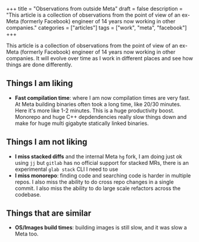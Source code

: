 +++
title = "Observations from outside Meta"
draft = false
description = "This article is a collection of observations from the point of view of an ex-Meta (formerly Facebook) engineer of 14 years now working in other companies."
categories = ["articles"]
tags = ["work", "meta", "facebook"]
+++

This article is a collection of observations from the point of view of an ex-Meta (formerly Facebook) engineer of 14 years now working in other companies.
It will evolve over time as I work in different places and see how things are done differently.

## Things I am liking

- **Fast compilation time**: where I am now compilation times are very fast. At Meta building binaries often took a long time, like 20/30 minutes. Here it's more like 1-2 minutes. This is a huge productivity boost. Monorepo and huge C++ depdendencies really slow things down and make for huge multi gigabyte statically linked binaries.

## Things I am not liking

- **I miss stacked diffs** and the internal Meta `hg` fork, I am doing just ok using `jj` but `gitlab` has no official support for stacked MRs, there is an experimental `glab stack` CLI I need to use
- **I miss monorepo**: finding code and searching code is harder in multiple repos. I also miss the ability to do cross repo changes in a single commit. I also miss the ability to do large scale refactors across the codebase.

## Things that are similar

- **OS/Images build times**: building images is still slow, and it was slow a Meta too.